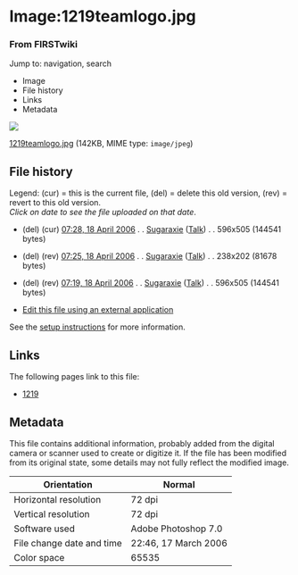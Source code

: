 

# Image:1219teamlogo.jpg

### From FIRSTwiki

Jump to: navigation, search

  * Image
  * File history
  * Links
  * Metadata

![](/media/6/6a/1219teamlogo.jpg)

[1219teamlogo.jpg](/media/6/6a/1219teamlogo.jpg "1219teamlogo.jpg" ) (142KB,
MIME type: `image/jpeg`)

## File history

Legend: (cur) = this is the current file, (del) = delete this old version,
(rev) = revert to this old version.  
_Click on date to see the file uploaded on that date_.

  * (del) (cur) [07:28, 18 April 2006](/media/6/6a/1219teamlogo.jpg "/media/6/6a/1219teamlogo.jpg" ) . . [Sugaraxie](/index.php?title=User:Sugaraxie&action=edit "User:Sugaraxie" ) ([Talk](/index.php?title=User_talk:Sugaraxie&action=edit "User talk:Sugaraxie" )) . . 596x505 (144541 bytes)
  * (del) (rev) [07:25, 18 April 2006](/media/archive/6/6a/20060418072803%211219teamlogo.jpg "/media/archive/6/6a/20060418072803!1219teamlogo.jpg" ) . . [Sugaraxie](/index.php?title=User:Sugaraxie&action=edit "User:Sugaraxie" ) ([Talk](/index.php?title=User_talk:Sugaraxie&action=edit "User talk:Sugaraxie" )) . . 238x202 (81678 bytes)
  * (del) (rev) [07:19, 18 April 2006](/media/archive/6/6a/20060418072521%211219teamlogo.jpg "/media/archive/6/6a/20060418072521!1219teamlogo.jpg" ) . . [Sugaraxie](/index.php?title=User:Sugaraxie&action=edit "User:Sugaraxie" ) ([Talk](/index.php?title=User_talk:Sugaraxie&action=edit "User talk:Sugaraxie" )) . . 596x505 (144541 bytes)
  

  * [Edit this file using an external application](/index.php?title=Image:1219teamlogo.jpg&action=edit&externaledit=true&mode=file "Image:1219teamlogo.jpg" )

See the [setup
instructions](http://meta.wikimedia.org/wiki/Help:External_editors
"http://meta.wikimedia.org/wiki/Help:External_editors" ) for more information.

## Links

The following pages link to this file:

  * [1219](/index.php/1219 "1219" )

## Metadata

This file contains additional information, probably added from the digital
camera or scanner used to create or digitize it. If the file has been modified
from its original state, some details may not fully reflect the modified
image.

Orientation |  Normal  
---|---  
Horizontal resolution |  72 dpi  
Vertical resolution |  72 dpi  
Software used |  Adobe Photoshop 7.0  
File change date and time |  22:46, 17 March 2006  
Color space |  65535  
  
